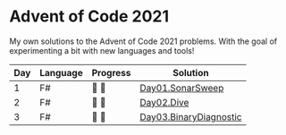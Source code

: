 # Advent of Code 2021

My own solutions to the Advent of Code 2021 problems. With the goal of experimenting a bit with new languages and tools!

| Day | Language | Progress        | Solution |
| -- | -------- |-----------------| -------- |
|  1 | F#       | :star2: :star2: | [Day01.SonarSweep](https://github.com/Lerke/AdventOfCode2021/tree/main/Day01.SonarSweep)
|  2  | F#       | :star2: :star2: | [Day02.Dive](https://github.com/Lerke/AdventOfCode2021/tree/main/Day02.Dive)
|  3  | F#       | :star2: :star2: | [Day03.BinaryDiagnostic](https://github.com/Lerke/AdventOfCode2021/tree/main/Day03.BinaryDiagnostic)
